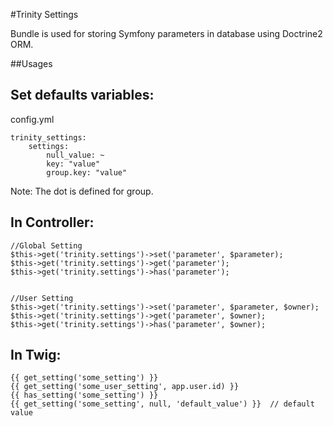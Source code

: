 #Trinity Settings

Bundle is used for storing Symfony parameters in database using Doctrine2 ORM.


##Usages

Set defaults variables:
---

config.yml

    trinity_settings:
        settings:
            null_value: ~
            key: "value"
            group.key: "value"


Note: The dot is defined for group.


In Controller:    
---
   
    //Global Setting
    $this->get('trinity.settings')->set('parameter', $parameter);
    $this->get('trinity.settings')->get('parameter');
    $this->get('trinity.settings')->has('parameter');
    
    
    //User Setting
    $this->get('trinity.settings')->set('parameter', $parameter, $owner);
    $this->get('trinity.settings')->get('parameter', $owner);
    $this->get('trinity.settings')->has('parameter', $owner);
    
In Twig:
---
    
    {{ get_setting('some_setting') }} 
    {{ get_setting('some_user_setting', app.user.id) }}  
    {{ has_setting('some_setting') }} 
    {{ get_setting('some_setting', null, 'default_value') }}  // default value
    
    